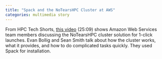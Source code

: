 ```yaml
---
title: "Spack and the NoTearsHPC Cluster at AWS"
categories: multimedia story
---
```


From HPC Tech Shorts, [this video](https://www.youtube.com/watch?v=vmALEY6U33w) (25:09) shows Amazon Web Services team members discussing the NoTearsHPC cluster solution for 1-click launches. Evan Bollig and Sean Smith talk about how the cluster works, what it provides, and how to do complicated tasks quickly. They used Spack for installation.
